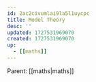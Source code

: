 ```yaml
---
id: 2ac2civumlai9la5l1uycpc
title: Model Theory
desc: ''
updated: 1727531969070
created: 1727531969070
up:
  - [[maths]]
---
```


<!-- PARENT: auto -->
Parent: [[maths|maths]]
<!-- /PARENT -->
